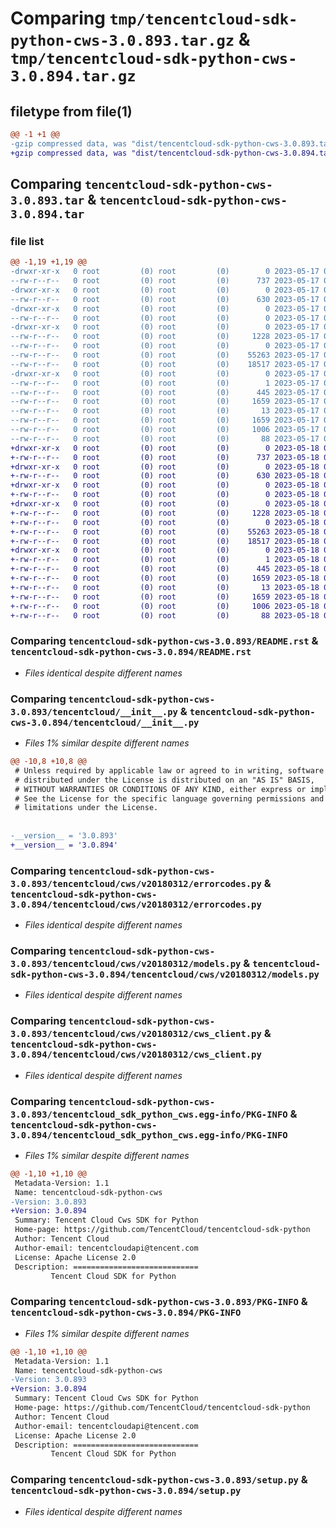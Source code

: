 # Comparing `tmp/tencentcloud-sdk-python-cws-3.0.893.tar.gz` & `tmp/tencentcloud-sdk-python-cws-3.0.894.tar.gz`

## filetype from file(1)

```diff
@@ -1 +1 @@
-gzip compressed data, was "dist/tencentcloud-sdk-python-cws-3.0.893.tar", last modified: Wed May 17 03:28:32 2023, max compression
+gzip compressed data, was "dist/tencentcloud-sdk-python-cws-3.0.894.tar", last modified: Thu May 18 00:22:59 2023, max compression
```

## Comparing `tencentcloud-sdk-python-cws-3.0.893.tar` & `tencentcloud-sdk-python-cws-3.0.894.tar`

### file list

```diff
@@ -1,19 +1,19 @@
-drwxr-xr-x   0 root         (0) root         (0)        0 2023-05-17 03:28:32.000000 tencentcloud-sdk-python-cws-3.0.893/
--rw-r--r--   0 root         (0) root         (0)      737 2023-05-17 03:28:31.000000 tencentcloud-sdk-python-cws-3.0.893/README.rst
-drwxr-xr-x   0 root         (0) root         (0)        0 2023-05-17 03:28:32.000000 tencentcloud-sdk-python-cws-3.0.893/tencentcloud/
--rw-r--r--   0 root         (0) root         (0)      630 2023-05-17 03:28:31.000000 tencentcloud-sdk-python-cws-3.0.893/tencentcloud/__init__.py
-drwxr-xr-x   0 root         (0) root         (0)        0 2023-05-17 03:28:32.000000 tencentcloud-sdk-python-cws-3.0.893/tencentcloud/cws/
--rw-r--r--   0 root         (0) root         (0)        0 2023-05-17 03:28:31.000000 tencentcloud-sdk-python-cws-3.0.893/tencentcloud/cws/__init__.py
-drwxr-xr-x   0 root         (0) root         (0)        0 2023-05-17 03:28:32.000000 tencentcloud-sdk-python-cws-3.0.893/tencentcloud/cws/v20180312/
--rw-r--r--   0 root         (0) root         (0)     1228 2023-05-17 03:28:31.000000 tencentcloud-sdk-python-cws-3.0.893/tencentcloud/cws/v20180312/errorcodes.py
--rw-r--r--   0 root         (0) root         (0)        0 2023-05-17 03:28:31.000000 tencentcloud-sdk-python-cws-3.0.893/tencentcloud/cws/v20180312/__init__.py
--rw-r--r--   0 root         (0) root         (0)    55263 2023-05-17 03:28:31.000000 tencentcloud-sdk-python-cws-3.0.893/tencentcloud/cws/v20180312/models.py
--rw-r--r--   0 root         (0) root         (0)    18517 2023-05-17 03:28:31.000000 tencentcloud-sdk-python-cws-3.0.893/tencentcloud/cws/v20180312/cws_client.py
-drwxr-xr-x   0 root         (0) root         (0)        0 2023-05-17 03:28:32.000000 tencentcloud-sdk-python-cws-3.0.893/tencentcloud_sdk_python_cws.egg-info/
--rw-r--r--   0 root         (0) root         (0)        1 2023-05-17 03:28:32.000000 tencentcloud-sdk-python-cws-3.0.893/tencentcloud_sdk_python_cws.egg-info/dependency_links.txt
--rw-r--r--   0 root         (0) root         (0)      445 2023-05-17 03:28:32.000000 tencentcloud-sdk-python-cws-3.0.893/tencentcloud_sdk_python_cws.egg-info/SOURCES.txt
--rw-r--r--   0 root         (0) root         (0)     1659 2023-05-17 03:28:32.000000 tencentcloud-sdk-python-cws-3.0.893/tencentcloud_sdk_python_cws.egg-info/PKG-INFO
--rw-r--r--   0 root         (0) root         (0)       13 2023-05-17 03:28:32.000000 tencentcloud-sdk-python-cws-3.0.893/tencentcloud_sdk_python_cws.egg-info/top_level.txt
--rw-r--r--   0 root         (0) root         (0)     1659 2023-05-17 03:28:32.000000 tencentcloud-sdk-python-cws-3.0.893/PKG-INFO
--rw-r--r--   0 root         (0) root         (0)     1006 2023-05-17 03:28:31.000000 tencentcloud-sdk-python-cws-3.0.893/setup.py
--rw-r--r--   0 root         (0) root         (0)       88 2023-05-17 03:28:32.000000 tencentcloud-sdk-python-cws-3.0.893/setup.cfg
+drwxr-xr-x   0 root         (0) root         (0)        0 2023-05-18 00:22:59.000000 tencentcloud-sdk-python-cws-3.0.894/
+-rw-r--r--   0 root         (0) root         (0)      737 2023-05-18 00:22:59.000000 tencentcloud-sdk-python-cws-3.0.894/README.rst
+drwxr-xr-x   0 root         (0) root         (0)        0 2023-05-18 00:22:59.000000 tencentcloud-sdk-python-cws-3.0.894/tencentcloud/
+-rw-r--r--   0 root         (0) root         (0)      630 2023-05-18 00:22:59.000000 tencentcloud-sdk-python-cws-3.0.894/tencentcloud/__init__.py
+drwxr-xr-x   0 root         (0) root         (0)        0 2023-05-18 00:22:59.000000 tencentcloud-sdk-python-cws-3.0.894/tencentcloud/cws/
+-rw-r--r--   0 root         (0) root         (0)        0 2023-05-18 00:22:59.000000 tencentcloud-sdk-python-cws-3.0.894/tencentcloud/cws/__init__.py
+drwxr-xr-x   0 root         (0) root         (0)        0 2023-05-18 00:22:59.000000 tencentcloud-sdk-python-cws-3.0.894/tencentcloud/cws/v20180312/
+-rw-r--r--   0 root         (0) root         (0)     1228 2023-05-18 00:22:59.000000 tencentcloud-sdk-python-cws-3.0.894/tencentcloud/cws/v20180312/errorcodes.py
+-rw-r--r--   0 root         (0) root         (0)        0 2023-05-18 00:22:59.000000 tencentcloud-sdk-python-cws-3.0.894/tencentcloud/cws/v20180312/__init__.py
+-rw-r--r--   0 root         (0) root         (0)    55263 2023-05-18 00:22:59.000000 tencentcloud-sdk-python-cws-3.0.894/tencentcloud/cws/v20180312/models.py
+-rw-r--r--   0 root         (0) root         (0)    18517 2023-05-18 00:22:59.000000 tencentcloud-sdk-python-cws-3.0.894/tencentcloud/cws/v20180312/cws_client.py
+drwxr-xr-x   0 root         (0) root         (0)        0 2023-05-18 00:22:59.000000 tencentcloud-sdk-python-cws-3.0.894/tencentcloud_sdk_python_cws.egg-info/
+-rw-r--r--   0 root         (0) root         (0)        1 2023-05-18 00:22:59.000000 tencentcloud-sdk-python-cws-3.0.894/tencentcloud_sdk_python_cws.egg-info/dependency_links.txt
+-rw-r--r--   0 root         (0) root         (0)      445 2023-05-18 00:22:59.000000 tencentcloud-sdk-python-cws-3.0.894/tencentcloud_sdk_python_cws.egg-info/SOURCES.txt
+-rw-r--r--   0 root         (0) root         (0)     1659 2023-05-18 00:22:59.000000 tencentcloud-sdk-python-cws-3.0.894/tencentcloud_sdk_python_cws.egg-info/PKG-INFO
+-rw-r--r--   0 root         (0) root         (0)       13 2023-05-18 00:22:59.000000 tencentcloud-sdk-python-cws-3.0.894/tencentcloud_sdk_python_cws.egg-info/top_level.txt
+-rw-r--r--   0 root         (0) root         (0)     1659 2023-05-18 00:22:59.000000 tencentcloud-sdk-python-cws-3.0.894/PKG-INFO
+-rw-r--r--   0 root         (0) root         (0)     1006 2023-05-18 00:22:59.000000 tencentcloud-sdk-python-cws-3.0.894/setup.py
+-rw-r--r--   0 root         (0) root         (0)       88 2023-05-18 00:22:59.000000 tencentcloud-sdk-python-cws-3.0.894/setup.cfg
```

### Comparing `tencentcloud-sdk-python-cws-3.0.893/README.rst` & `tencentcloud-sdk-python-cws-3.0.894/README.rst`

 * *Files identical despite different names*

### Comparing `tencentcloud-sdk-python-cws-3.0.893/tencentcloud/__init__.py` & `tencentcloud-sdk-python-cws-3.0.894/tencentcloud/__init__.py`

 * *Files 1% similar despite different names*

```diff
@@ -10,8 +10,8 @@
 # Unless required by applicable law or agreed to in writing, software
 # distributed under the License is distributed on an "AS IS" BASIS,
 # WITHOUT WARRANTIES OR CONDITIONS OF ANY KIND, either express or implied.
 # See the License for the specific language governing permissions and
 # limitations under the License.
 
 
-__version__ = '3.0.893'
+__version__ = '3.0.894'
```

### Comparing `tencentcloud-sdk-python-cws-3.0.893/tencentcloud/cws/v20180312/errorcodes.py` & `tencentcloud-sdk-python-cws-3.0.894/tencentcloud/cws/v20180312/errorcodes.py`

 * *Files identical despite different names*

### Comparing `tencentcloud-sdk-python-cws-3.0.893/tencentcloud/cws/v20180312/models.py` & `tencentcloud-sdk-python-cws-3.0.894/tencentcloud/cws/v20180312/models.py`

 * *Files identical despite different names*

### Comparing `tencentcloud-sdk-python-cws-3.0.893/tencentcloud/cws/v20180312/cws_client.py` & `tencentcloud-sdk-python-cws-3.0.894/tencentcloud/cws/v20180312/cws_client.py`

 * *Files identical despite different names*

### Comparing `tencentcloud-sdk-python-cws-3.0.893/tencentcloud_sdk_python_cws.egg-info/PKG-INFO` & `tencentcloud-sdk-python-cws-3.0.894/tencentcloud_sdk_python_cws.egg-info/PKG-INFO`

 * *Files 1% similar despite different names*

```diff
@@ -1,10 +1,10 @@
 Metadata-Version: 1.1
 Name: tencentcloud-sdk-python-cws
-Version: 3.0.893
+Version: 3.0.894
 Summary: Tencent Cloud Cws SDK for Python
 Home-page: https://github.com/TencentCloud/tencentcloud-sdk-python
 Author: Tencent Cloud
 Author-email: tencentcloudapi@tencent.com
 License: Apache License 2.0
 Description: ============================
         Tencent Cloud SDK for Python
```

### Comparing `tencentcloud-sdk-python-cws-3.0.893/PKG-INFO` & `tencentcloud-sdk-python-cws-3.0.894/PKG-INFO`

 * *Files 1% similar despite different names*

```diff
@@ -1,10 +1,10 @@
 Metadata-Version: 1.1
 Name: tencentcloud-sdk-python-cws
-Version: 3.0.893
+Version: 3.0.894
 Summary: Tencent Cloud Cws SDK for Python
 Home-page: https://github.com/TencentCloud/tencentcloud-sdk-python
 Author: Tencent Cloud
 Author-email: tencentcloudapi@tencent.com
 License: Apache License 2.0
 Description: ============================
         Tencent Cloud SDK for Python
```

### Comparing `tencentcloud-sdk-python-cws-3.0.893/setup.py` & `tencentcloud-sdk-python-cws-3.0.894/setup.py`

 * *Files identical despite different names*

